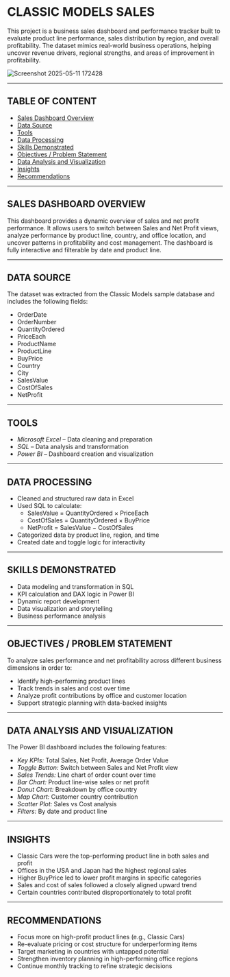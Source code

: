 # CLASSIC MODELS SALES 

This project is a business sales dashboard and performance tracker built to evaluate product line performance, sales distribution by region, and overall profitability. The dataset mimics real-world business operations, helping uncover revenue drivers, regional strengths, and areas of improvement in profitability.

![Screenshot 2025-05-11 172428](https://github.com/user-attachments/assets/857a8dc9-d638-44ed-9b5a-ddc39bf17754)


---

## TABLE OF CONTENT  
- [Sales Dashboard Overview](#sales-dashboard-overview)  
- [Data Source](#data-source)  
- [Tools](#tools)  
- [Data Processing](#data-processing)  
- [Skills Demonstrated](#skills-demonstrated)  
- [Objectives / Problem Statement](#objectives--problem-statement)  
- [Data Analysis and Visualization](#data-analysis-and-visualization)  
- [Insights](#insights)  
- [Recommendations](#recommendations)  

---

## SALES DASHBOARD OVERVIEW  
This dashboard provides a dynamic overview of sales and net profit performance. It allows users to switch between Sales and Net Profit views, analyze performance by product line, country, and office location, and uncover patterns in profitability and cost management. The dashboard is fully interactive and filterable by date and product line.

---

## DATA SOURCE  
The dataset was extracted from the Classic Models sample database and includes the following fields:  
- OrderDate  
- OrderNumber  
- QuantityOrdered  
- PriceEach  
- ProductName  
- ProductLine  
- BuyPrice  
- Country  
- City  
- SalesValue  
- CostOfSales  
- NetProfit  

---

## TOOLS  
- *Microsoft Excel* – Data cleaning and preparation  
- *SQL* – Data analysis and transformation  
- *Power BI* – Dashboard creation and visualization  

---

## DATA PROCESSING  
- Cleaned and structured raw data in Excel  
- Used SQL to calculate:  
  - SalesValue = QuantityOrdered × PriceEach  
  - CostOfSales = QuantityOrdered × BuyPrice  
  - NetProfit = SalesValue − CostOfSales  
- Categorized data by product line, region, and time  
- Created date and toggle logic for interactivity  

---

## SKILLS DEMONSTRATED  
- Data modeling and transformation in SQL  
- KPI calculation and DAX logic in Power BI  
- Dynamic report development  
- Data visualization and storytelling  
- Business performance analysis  

---

## OBJECTIVES / PROBLEM STATEMENT  
To analyze sales performance and net profitability across different business dimensions in order to:  
- Identify high-performing product lines  
- Track trends in sales and cost over time  
- Analyze profit contributions by office and customer location  
- Support strategic planning with data-backed insights  

---

## DATA ANALYSIS AND VISUALIZATION  
The Power BI dashboard includes the following features:  
- *Key KPIs:* Total Sales, Net Profit, Average Order Value  
- *Toggle Button:* Switch between Sales and Net Profit view  
- *Sales Trends:* Line chart of order count over time  
- *Bar Chart:* Product line-wise sales or net profit  
- *Donut Chart:* Breakdown by office country  
- *Map Chart:* Customer country contribution  
- *Scatter Plot:* Sales vs Cost analysis  
- *Filters:* By date and product line  

---

## INSIGHTS  
- Classic Cars were the top-performing product line in both sales and profit  
- Offices in the USA and Japan had the highest regional sales  
- Higher BuyPrice led to lower profit margins in specific categories  
- Sales and cost of sales followed a closely aligned upward trend  
- Certain countries contributed disproportionately to total profit  

---

## RECOMMENDATIONS  
- Focus more on high-profit product lines (e.g., Classic Cars)  
- Re-evaluate pricing or cost structure for underperforming items  
- Target marketing in countries with untapped potential  
- Strengthen inventory planning in high-performing office regions  
- Continue monthly tracking to refine strategic decisions
